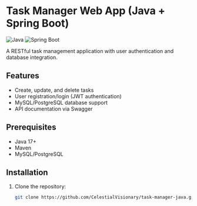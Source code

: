 # Task Manager Web App (Java + Spring Boot)

![Java](https://img.shields.io/badge/Java-17-blue)
![Spring Boot](https://img.shields.io/badge/Spring_Boot-3.1-green)

A RESTful task management application with user authentication and database integration.

## Features
- Create, update, and delete tasks
- User registration/login (JWT authentication)
- MySQL/PostgreSQL database support
- API documentation via Swagger

## Prerequisites
- Java 17+
- Maven
- MySQL/PostgreSQL

## Installation
1. Clone the repository:
   ```bash
   git clone https://github.com/CelestialVisionary/task-manager-java.git

